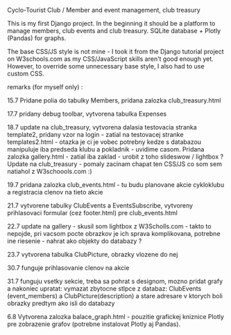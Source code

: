 Cyclo-Tourist Club / Member and event management, club treasury

This is my first Django project. In the beginning it should be a platform to manage members, club events and club treasury.
SQLite database + Plotly (Pandas) for graphs.

The base CSS/JS style is not mine - I took it from the Django tutorial project on W3schools.com as my CSS/JavaScript skills aren't good enough yet. However, to override some unnecessary base style, I also had to use custom CSS.

remarks (for myself only) :

15.7 Pridane polia do tabulky Members, pridana zalozka club_treasury.html

17.7 pridany debug toolbar, vytvorena tabulka Expenses 

18.7 update na club_treasury, vytvorena dalasia testovacia stranka template2,  pridany vzor na login - zatial na testovacej stranke templates2.html - otazka je ci je vobec potrebny kedze s databazou manipuluje iba predseda klubu a pokladnik - uvidime casom.
Pridana zalozka gallery.html - zatial iba zaklad - urobit z toho slideswow / lightbox ?
Update na club_treasury  - pomaly zacinam chapat ten CSS/JS co som sem natiahol z W3schoools.com :)

19.7 pridana zalozka club_events.html  - tu budu planovane akcie cykloklubu a registracia clenov na tieto akcie 

21.7 vytvorene tabulky ClubEvents a EventsSubscribe, vytvoreny prihlasovaci formular (cez footer.html) pre club_events.html

22.7 update na gallery - skusil som lightbox z W3Scholls.com  - takto to nepojde, pri vacsom pocte obrazkov je ich sprava komplikovana, potrebne ine riesenie - nahrat ako objekty do databazy ?

23.7 vytvorena tabulka ClubPicture, obrazky vlozene do nej

30.7 funguje prihlasovanie clenov na akcie

31.7 funguju vsetky sekcie, treba sa pohrat s designom, mozno pridat grafy a nakoniec upratat: vymazat zbytocne stlpce z databaz: ClubEvents (event_members) a ClubPicture(description) a stare adresare v ktorych boli obrazky predtym ako isli do databazy

6.8 Vytvorena zalozka balace_graph.html - pouzitie grafickej kniznice Plotly pre zobrazenie grafov (potrebne instalovat Plotly aj Pandas). 






















































